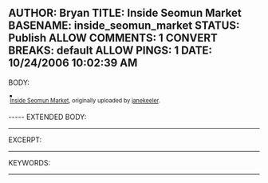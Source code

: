 AUTHOR: Bryan
TITLE: Inside Seomun Market
BASENAME: inside_seomun_market
STATUS: Publish
ALLOW COMMENTS: 1
CONVERT BREAKS: __default__
ALLOW PINGS: 1
DATE: 10/24/2006 10:02:39 AM
-----
BODY:
<style type="text/css">
.flickr-photo { border: solid 2px #000000; }
.flickr-yourcomment { }
.flickr-frame { text-align: left; padding: 3px; }
.flickr-caption { font-size: 0.8em; margin-top: 0px; }
</style>

<div class="flickr-frame">
	<a href="http://www.flickr.com/photos/janekeeler/270002399/" title="photo sharing"><img src="http://static.flickr.com/109/270002399_07998a594c.jpg" class="flickr-photo" alt="" /></a>
<br />
	<span class="flickr-caption"><a href="http://www.flickr.com/photos/janekeeler/270002399/">Inside Seomun Market</a>, originally uploaded by <a href="http://www.flickr.com/people/janekeeler/">janekeeler</a>.</span>
</div>
				
<p class="flickr-yourcomment">
	
</p>
-----
EXTENDED BODY:

-----
EXCERPT:

-----
KEYWORDS:

-----



